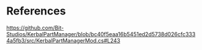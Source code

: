 # References

https://github.com/Bit-Studios/KerbalPartManager/blob/bc40f5eaa16b5451ed2d5738d026cfc3334a5fb3/src/KerbalPartManagerMod.cs#L243
